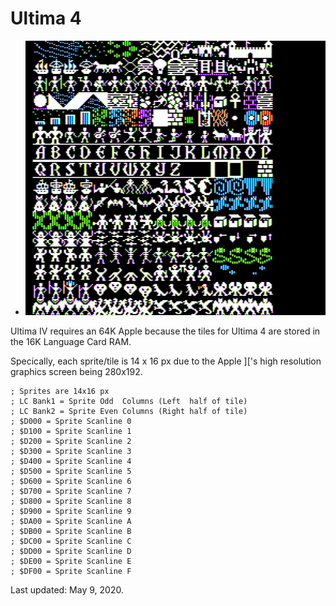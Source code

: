 # Ultima 4

* ![u4_sprites_16x16.png](u4_sprites_16x16.png)

Ultima IV requires an 64K Apple because the tiles for Ultima 4 are stored in the 16K Language Card RAM.

Specically, each sprite/tile is 14 x 16 px due to the Apple ]['s high resolution graphics screen being 280x192.

```
; Sprites are 14x16 px
; LC Bank1 = Sprite Odd  Columns (Left  half of tile)
; LC Bank2 = Sprite Even Columns (Right half of tile)
; $D000 = Sprite Scanline 0
; $D100 = Sprite Scanline 1
; $D200 = Sprite Scanline 2
; $D300 = Sprite Scanline 3
; $D400 = Sprite Scanline 4
; $D500 = Sprite Scanline 5
; $D600 = Sprite Scanline 6
; $D700 = Sprite Scanline 7
; $D800 = Sprite Scanline 8
; $D900 = Sprite Scanline 9
; $DA00 = Sprite Scanline A
; $DB00 = Sprite Scanline B
; $DC00 = Sprite Scanline C
; $DD00 = Sprite Scanline D
; $DE00 = Sprite Scanline E
; $DF00 = Sprite Scanline F
```

Last updated: May 9, 2020.
